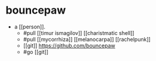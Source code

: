# bouncepaw

- a [[person]].
  - #pull [[timur ismagilov]] [[charistmatic shell]]
  - #pull [[mycorrhiza]] [[melanocarpa]] [[rachelpunk]]
  - [[git]] https://github.com/bouncepaw
  - #go [[git]]


